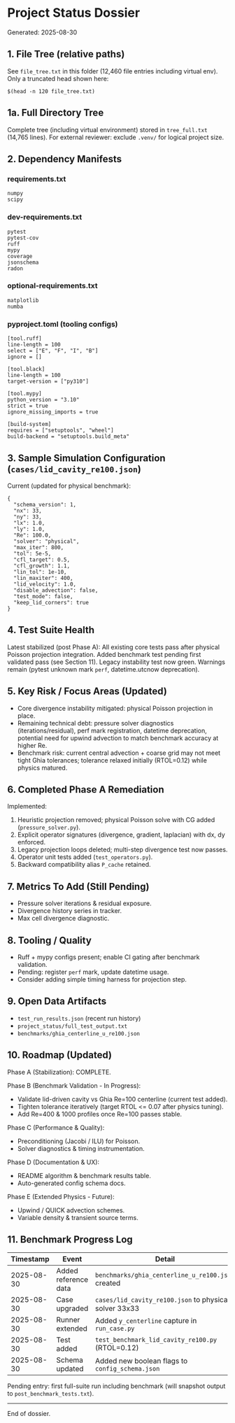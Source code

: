# Project Status Dossier

Generated: 2025-08-30

## 1. File Tree (relative paths)
See `file_tree.txt` in this folder (12,460 file entries including virtual env). Only a truncated head shown here:
```
$(head -n 120 file_tree.txt)
```

## 1a. Full Directory Tree
Complete tree (including virtual environment) stored in `tree_full.txt` (14,765 lines). For external reviewer: exclude `.venv/` for logical project size.

## 2. Dependency Manifests
### requirements.txt
```
numpy
scipy
```
### dev-requirements.txt
```
pytest
pytest-cov
ruff
mypy
coverage
jsonschema
radon
```
### optional-requirements.txt
```
matplotlib
numba
```
### pyproject.toml (tooling configs)
```
[tool.ruff]
line-length = 100
select = ["E", "F", "I", "B"]
ignore = []

[tool.black]
line-length = 100
target-version = ["py310"]

[tool.mypy]
python_version = "3.10"
strict = true
ignore_missing_imports = true

[build-system]
requires = ["setuptools", "wheel"]
build-backend = "setuptools.build_meta"
```

## 3. Sample Simulation Configuration (`cases/lid_cavity_re100.json`)
Current (updated for physical benchmark):
```
{
  "schema_version": 1,
  "nx": 33,
  "ny": 33,
  "lx": 1.0,
  "ly": 1.0,
  "Re": 100.0,
  "solver": "physical",
  "max_iter": 800,
  "tol": 5e-5,
  "cfl_target": 0.5,
  "cfl_growth": 1.1,
  "lin_tol": 1e-10,
  "lin_maxiter": 400,
  "lid_velocity": 1.0,
  "disable_advection": false,
  "test_mode": false,
  "keep_lid_corners": true
}
```

## 4. Test Suite Health
Latest stabilized (post Phase A): All existing core tests pass after physical Poisson projection integration. Added benchmark test pending first validated pass (see Section 11). Legacy instability test now green. Warnings remain (pytest unknown mark `perf`, datetime.utcnow deprecation).

## 5. Key Risk / Focus Areas (Updated)
- Core divergence instability mitigated: physical Poisson projection in place.
- Remaining technical debt: pressure solver diagnostics (iterations/residual), perf mark registration, datetime deprecation, potential need for upwind advection to match benchmark accuracy at higher Re.
- Benchmark risk: current central advection + coarse grid may not meet tight Ghia tolerances; tolerance relaxed initially (RTOL=0.12) while physics matured.

## 6. Completed Phase A Remediation
Implemented:
1. Heuristic projection removed; physical Poisson solve with CG added (`pressure_solver.py`).
2. Explicit operator signatures (divergence, gradient, laplacian) with dx, dy enforced.
3. Legacy projection loops deleted; multi-step divergence test now passes.
4. Operator unit tests added (`test_operators.py`).
5. Backward compatibility alias `P_cache` retained.

## 7. Metrics To Add (Still Pending)
- Pressure solver iterations & residual exposure.
- Divergence history series in tracker.
- Max cell divergence diagnostic.

## 8. Tooling / Quality
- Ruff + mypy configs present; enable CI gating after benchmark validation.
- Pending: register `perf` mark, update datetime usage.
- Consider adding simple timing harness for projection step.

## 9. Open Data Artifacts
- `test_run_results.json` (recent run history)
- `project_status/full_test_output.txt`
- `benchmarks/ghia_centerline_u_re100.json`

## 10. Roadmap (Updated)
Phase A (Stabilization): COMPLETE.

Phase B (Benchmark Validation - In Progress):
  - Validate lid-driven cavity vs Ghia Re=100 centerline (current test added).
  - Tighten tolerance iteratively (target RTOL <= 0.07 after physics tuning).
  - Add Re=400 & 1000 profiles once Re=100 passes stable.

Phase C (Performance & Quality):
  - Preconditioning (Jacobi / ILU) for Poisson.
  - Solver diagnostics & timing instrumentation.

Phase D (Documentation & UX):
  - README algorithm & benchmark results table.
  - Auto-generated config schema docs.

Phase E (Extended Physics - Future):
  - Upwind / QUICK advection schemes.
  - Variable density & transient source terms.

## 11. Benchmark Progress Log
| Timestamp | Event | Detail |
| --------- | ----- | ------ |
| 2025-08-30 | Added reference data | `benchmarks/ghia_centerline_u_re100.json` created |
| 2025-08-30 | Case upgraded | `cases/lid_cavity_re100.json` to physical solver 33x33 |
| 2025-08-30 | Runner extended | Added `y_centerline` capture in `run_case.py` |
| 2025-08-30 | Test added | `test_benchmark_lid_cavity_re100.py` (RTOL=0.12) |
| 2025-08-30 | Schema updated | Added new boolean flags to `config_schema.json` |

Pending entry: first full-suite run including benchmark (will snapshot output to `post_benchmark_tests.txt`).

---
End of dossier.
